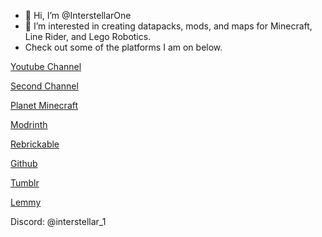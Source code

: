 - 👋 Hi, I’m @InterstellarOne
- 👀 I’m interested in creating datapacks, mods, and maps for Minecraft, Line Rider, and Lego Robotics.
- Check out some of the platforms I am on below.

  
[Youtube Channel](https://www.youtube.com/channel/UC1OlOa4I4YMPE76NF_INSRw)

[Second Channel](https://www.youtube.com/@interstaller_1)

[Planet Minecraft](https://www.planetminecraft.com/member/interstellar_1)

[Modrinth](https://modrinth.com/user/InterstellarOne)

[Rebrickable](https://rebrickable.com/users/Interstellar_1/mocs)

[Github](https://github.com/InterstellarOne)

[Tumblr](music-sync-maniac.tumblr.com)

[Lemmy](https://pawb.social/u/Interstellar_1)

Discord: @interstellar_1

<!---
InterstellarOne/InterstellarOne is a ✨ special ✨ repository because its `README.md` (this file) appears on your GitHub profile.
You can click the Preview link to take a look at your changes.
--->
